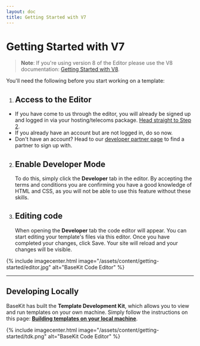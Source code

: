 ```yaml
---
layout: doc
title: Getting Started with V7
---
```


# Getting Started with V7

> **Note**: If you're using version 8 of the Editor please use the V8 documentation: [Getting Started with V8](/v8/getting-started/).

You'll need the following before you start working on a template:

1. ## Access to the Editor
  * If you have come to us through the editor, you will already be signed up and logged in via your hosting/telecoms package. [Head straight to Step 2](#enable-developer-mode).
  * If you already have an account but are not logged in, do so now.
  * Don't have an account? Head to our [developer partner page](http://www.basekit.com/our-partners) to find a partner to sign up with.

2. ## Enable Developer Mode
   To do this, simply click the **Developer** tab in the editor.
   By accepting the terms and conditions you are confirming you have a good knowledge of HTML and CSS, as you will not be able to use this feature without these skills.

3. ## Editing code
   When opening the **Developer** tab the code editor will appear. You can start editing your template's files via this editor. Once you have completed your changes, click Save. Your site will reload and your changes will be visible.

{% include imagecenter.html image="/assets/content/getting-started/editor.jpg" alt="BaseKit Code Editor" %}

---

## Developing Locally

BaseKit has built the **Template Development Kit**, which allows you to view and run templates on your own machine. Simply follow the instructions on this page: **[Building templates on your local machine](/getting-started/local-development/)**.

{% include imagecenter.html image="/assets/content/getting-started/tdk.png" alt="BaseKit Code Editor" %}
